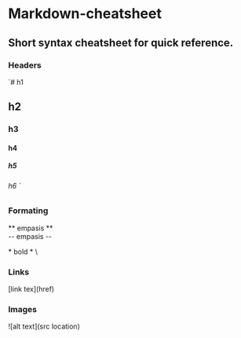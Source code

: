 # Markdown-cheatsheet
Short syntax cheatsheet for quick reference.
---
### Headers
`# h1   
## h2 
### h3
#### h4
##### h5
###### h6 `

### Formating
\** empasis \** \
\-- empasis \-- 

\* bold \* \

### Links
\[link tex\](href)

### Images
\!\[alt text\](src location)
